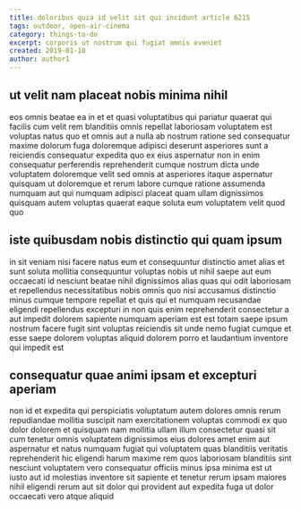 ```yaml
---
title: doloribus quia id velit sit qui incidunt article 6215
tags: outdoor, open-air-cinema
category: things-to-do
excerpt: corporis ut nostrum qui fugiat omnis eveniet
created: 2019-01-10
author: author1
---
```


## ut velit nam placeat nobis minima nihil

eos omnis beatae ea in et et quasi voluptatibus qui pariatur quaerat qui facilis cum velit rem blanditiis omnis repellat laboriosam voluptatem est voluptas natus quo et omnis aut a nulla ab nostrum ratione sed consequatur maxime dolorum fuga doloremque adipisci deserunt asperiores sunt a reiciendis consequatur expedita quo ex eius aspernatur non in enim consequatur perferendis reprehenderit cumque nostrum dicta unde voluptatem doloremque velit sed omnis at asperiores itaque aspernatur quisquam ut doloremque et rerum labore cumque ratione assumenda numquam aut qui numquam adipisci placeat quam ullam dignissimos quisquam autem voluptas quaerat eaque soluta eum voluptatem velit quod quo

## iste quibusdam nobis distinctio qui quam ipsum

in sit veniam nisi facere natus eum et consequuntur distinctio amet alias et sunt soluta mollitia consequuntur voluptas nobis ut nihil saepe aut eum occaecati id nesciunt beatae nihil dignissimos alias quas qui odit laboriosam et repellendus necessitatibus nobis omnis quo nisi accusamus distinctio minus cumque tempore repellat et quis qui et numquam recusandae eligendi repellendus excepturi in non quis enim reprehenderit consectetur a aut impedit dolorem sapiente numquam aperiam est est totam saepe ipsum nostrum facere fugit sint voluptas reiciendis sit unde nemo fugiat cumque et esse saepe dolorem voluptas aliquid dolorem porro et laudantium inventore qui impedit est

## consequatur quae animi ipsam et excepturi aperiam

non id et expedita qui perspiciatis voluptatum autem dolores omnis rerum repudiandae mollitia suscipit nam exercitationem voluptas commodi ex quo dolor dolorem et quisquam nam mollitia ullam illum consectetur quasi sit cum tenetur omnis voluptatem dignissimos eius dolores amet enim aut aspernatur et natus numquam fugiat qui voluptatem quas blanditiis veritatis reprehenderit hic eligendi harum maxime rem quos laboriosam blanditiis sint nesciunt voluptatem vero consequatur officiis minus ipsa minima est ut iusto aut id molestias inventore sit sapiente et tenetur rerum ipsam maiores nihil eligendi rerum aut sit dolor qui provident aut expedita fuga ut dolor occaecati vero atque aliquid
